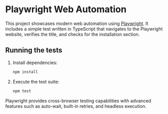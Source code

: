 # Playwright Web Automation

This project showcases modern web automation using [Playwright](https://playwright.dev/). It includes a simple test written in TypeScript that navigates to the Playwright website, verifies the title, and checks for the installation section.

## Running the tests

1. Install dependencies:
   ```bash
   npm install
   ```
2. Execute the test suite:
   ```bash
   npm test
   ```

Playwright provides cross-browser testing capabilities with advanced features such as auto-wait, built-in retries, and headless execution.
